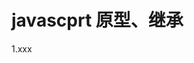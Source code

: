 <!--
 * @Descripttion: 
 * @version: 
 * @Author: wenq
 * @Date: 2020-01-15 19:29:51
 * @LastEditors: wenq
 * @LastEditTime: 2020-01-15 19:30:11
 -->
# javascprt 原型、继承

1.xxx